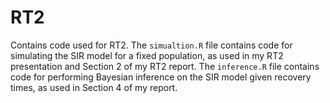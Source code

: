 # RT2

Contains code used for RT2. The `simualtion.R` file contains code for simulating the SIR model for a fixed population, as used in my RT2 presentation and Section 2 of my RT2 report. The `inference.R` file contains code for performing Bayesian inference on the SIR model given recovery times, as used in Section 4 of my report.
